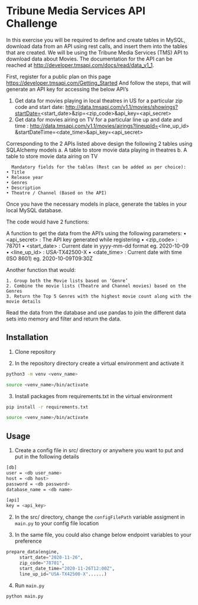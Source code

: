 # Tribune Media Services API Challenge

In this exercise you will be required to define and create tables in MySQL, download data from an API using rest calls, and insert them into the tables that are created. We will be using the Tribune Media Services (TMS) API to download data about Movies. The documentation for the API can be reached at http://developer.tmsapi.com/docs/read/data_v1_1.
 
First, register for a public plan on this page https://developer.tmsapi.com/Getting_Started
And follow the steps, that will generate an API key for accessing the below API’s
 
1. Get data for movies playing in local theatres in US for a particular zip code and start date:
http://data.tmsapi.com/v1.1/movies/showings?startDate=<start_date>&zip=<zip_code>&api_key=<api_secret>
2. Get data for movies airing on TV for a particular line up and date and time :
http://data.tmsapi.com/v1.1/movies/airings?lineupId=<line_up_id> &startDateTime=<date_time>&api_key=<api_secret>
 
Corresponding to the 2 APIs listed above design the following 2 tables using SQLAlchemy models
    a. A table to store movie data playing in theatres
    b. A table to store movie data airing on TV
 
      Mandatory fields for the tables (Rest can be added as per choice): 
    • Title
    • Release year
    • Genres
    • Description
    • Theatre / Channel (Based on the API)
 
Once you have the necessary models in place, generate the tables in your local MySQL database.
 
The code would have 2 functions:
 
A function to get the data from the API’s using the following parameters:
    • <api_secret>  : The API key generated while registering
    • <zip_code> : 78701
    • <start_date> : Current date in yyyy-mm-dd format eg. 2020-10-09
    • <line_up_id> : USA-TX42500-X
    • <date_time> : Current date with time (ISO 8601) eg. 2020-10-09T09:30Z
 
Another function that would:
 
    1. Group both the Movie lists based on ‘Genre’
    2. Combine the movie lists (Theatre and Channel movies) based on the Genres
    3. Return the Top 5 Genres with the highest movie count along with the movie details 
 
Read the data from the database and use pandas to join the different data sets into memory and filter and return the data.


## Installation

1. Clone repository

2. In the repository directory create a virtual environment and activate it

```bash
python3 -m venv <venv_name>
```
```bash
source <venv_name>/bin/activate
```
3. Install packages from requirements.txt in the virtual environment

```bash
pip install -r requirements.txt
```
```bash
source <venv_name>/bin/activate
```

## Usage
1. Create a config file in src/ directory or anywhere you want to put and put in the following details
```bash
[db]
user = <db user_name>
host = <db host>
password = <db password>
database_name = <db name>

[api]
key = <api_key>
```
2. In the src/ directory, change the `configFilePath` variable assigment in `main.py` to your config file location

3. In the same file, you could also change below endpoint variables to your preference
```python
prepare_data(engine,
     start_date="2020-11-26",
     zip_code="78701",
     start_date_time="2020-11-26T12:00Z",
     line_up_id="USA-TX42500-X"......)
```

4. Run `main.py`

```bash
python main.py
